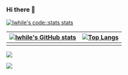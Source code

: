 ### Hi there 👋

<!--
**lwhile/lwhile** is a ✨ _special_ ✨ repository because its `README.md` (this file) appears on your GitHub profile.

Here are some ideas to get you started:

- 🔭 I’m currently working on ...
- 🌱 I’m currently learning ...
- 👯 I’m looking to collaborate on ...
- 🤔 I’m looking for help with ...
- 💬 Ask me about ...
- 📫 How to reach me: ...
- 😄 Pronouns: ...
- ⚡ Fun fact: ...
-->

[![lwhile's code::stats stats](https://codestats-readme.vercel.app/api?username=lwhile&show_icons)](https://github.com/Aviortheking/codestats-readme)



| [![lwhile's GitHub stats](https://github-readme-stats.vercel.app/api?username=lwhile&count_private=true&show_icons=true&cache_seconds=1800)](https://github.com/anuraghazra/github-readme-stats) | [![Top Langs](https://codestats-readme.vercel.app/api/top-langs/?username=lwhile&language_count=15&&layout=compact)](https://github.com/aviortheking/codestats-readme) |
| ------------------------------------------------------------------------------------------------------------------------------------------ | ---------------------------------------------------------------------------------------------------------------------------------------------------------------------- |
|                                                                                                                                            |                                                                                                                                                                        |
                                  

![](https://github-profile-summary-cards.vercel.app/api/cards/profile-details?username=lwhile&theme=default)

![](http://github-profile-summary-cards.vercel.app/api/cards/stats?username=lwhile&theme=default)
